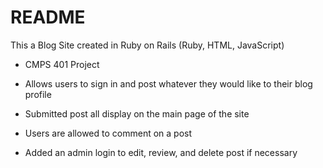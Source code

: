 # README

This a Blog Site created in Ruby on Rails
(Ruby, HTML, JavaScript)

* CMPS 401 Project

* Allows users to sign in and post whatever they would like to their blog profile

* Submitted post all display on the main page of the site

* Users are allowed to comment on a post

* Added an admin login to edit, review, and delete post if necessary
